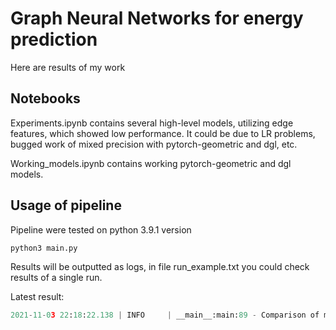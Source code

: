 # Graph Neural Networks for energy prediction

Here are results of my work

## Notebooks
Experiments.ipynb contains several high-level models, utilizing edge features, which showed low performance. It could be due to LR problems, bugged work of mixed precision with pytorch-geometric and dgl, etc.

Working_models.ipynb contains working pytorch-geometric and dgl models.

## Usage of pipeline
Pipeline were tested on python 3.9.1 version

```bash
python3 main.py
```

Results will be outputted as logs, in file run_example.txt you could check results of a single run.

Latest result:
```python
2021-11-03 22:18:22.138 | INFO     | __main__:main:89 - Comparison of models: BASELINE RMSE 8.563990328446478, NON-GRAPH MODEL 4.17226505279541, DGL GRAPH MIN RMSE 1.8091076462585127, PG GRAPH MIN RMSE 2.3979108333587646
```
